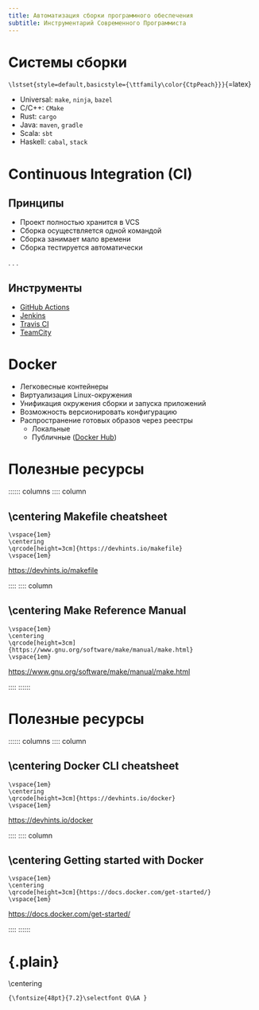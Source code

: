 ```yaml
---
title: Автоматизация сборки программного обеспечения
subtitle: Инструментарий Современного Программиста
---
```


# Системы сборки

`\lstset{style=default,basicstyle={\ttfamily\color{CtpPeach}}}`{=latex}

- Universal: `make`, `ninja`, `bazel`
- C/C++: `CMake`
- Rust: `cargo`
- Java: `maven`, `gradle`
- Scala: `sbt`
- Haskell: `cabal`, `stack`

# Continuous Integration (CI)

## Принципы

- Проект полностью хранится в VCS
- Сборка осуществляется одной командой
- Сборка занимает мало времени
- Сборка тестируется автоматически

. . .

## Инструменты

- [GitHub Actions](https://github.com/features/actions)
- [Jenkins](https://www.jenkins.io)
- [Travis CI](https://www.travis-ci.com)
- [TeamCity](https://www.jetbrains.com/teamcity)

# Docker

- Легковесные контейнеры
- Виртуализация Linux-окружения
- Унификация окружения сборки и запуска приложений
- Возможность версионировать конфигурацию
- Распространение готовых образов через реестры
  - Локальные
  - Публичные ([Docker Hub](https://hub.docker.com))

# Полезные ресурсы

:::::: columns
:::: column

## \centering Makefile cheatsheet

```{=latex}
\vspace{1em}
\centering
\qrcode[height=3cm]{https://devhints.io/makefile}
\vspace{1em}
```
<https://devhints.io/makefile>

::::
:::: column

## \centering Make Reference Manual

```{=latex}
\vspace{1em}
\centering
\qrcode[height=3cm]{https://www.gnu.org/software/make/manual/make.html}
\vspace{1em}
```
<https://www.gnu.org/software/make/manual/make.html>

::::
::::::

# Полезные ресурсы

:::::: columns
:::: column

## \centering Docker CLI cheatsheet

```{=latex}
\vspace{1em}
\centering
\qrcode[height=3cm]{https://devhints.io/docker}
\vspace{1em}
```
<https://devhints.io/docker>

::::
:::: column

## \centering Getting started with Docker

```{=latex}
\vspace{1em}
\centering
\qrcode[height=3cm]{https://docs.docker.com/get-started/}
\vspace{1em}
```
<https://docs.docker.com/get-started/>

::::
::::::

# {.plain}

\centering
```{=latex}
{\fontsize{48pt}{7.2}\selectfont Q\&A }
```

